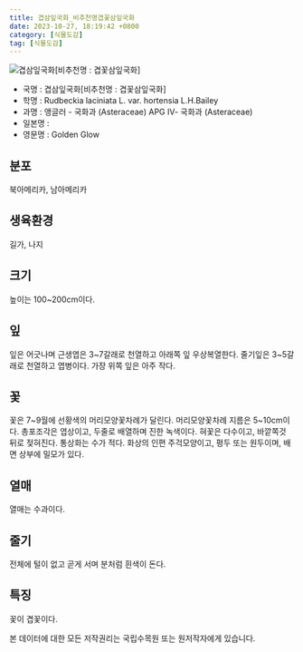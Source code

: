 ```yaml
---
title: 겹삼잎국화_비추천명겹꽃삼잎국화
date: 2023-10-27, 18:19:42 +0800
category: [식물도감]
tag: [식물도감]
---
```




![겹삼잎국화[비추천명 : 겹꽃삼잎국화]](http://www.nature.go.kr/fileUpload/plants/basic/Compositae/Rudbeckia/35702/1_th2.jpg)
- 국명 : 겹삼잎국화[비추천명 : 겹꽃삼잎국화]
- 학명 : Rudbeckia laciniata L. var. hortensia L.H.Bailey
- 과명 : 앵글러 - 국화과 (Asteraceae) APG Ⅳ- 국화과 (Asteraceae)
- 일본명 : 
- 영문명 : Golden Glow


## 분포
북아메리카, 남아메리카 
## 생육환경
길가, 나지
## 크기
높이는 100~200cm이다.
## 잎
잎은 어긋나며 근생엽은 3~7갈래로 천열하고 아래쪽 잎 우상복열한다. 줄기잎은 3~5갈래로 천열하고 엽병이다. 가장 위쪽 잎은 아주 작다.
## 꽃
꽃은 7~9월에 선황색의 머리모양꽃차례가 달린다. 머리모양꽃차례 지름은 5~10cm이다. 총포조각은 엽상이고, 두줄로 배열하며 진한 녹색이다. 혀꽃은 다수이고, 바깥쪽것 뒤로 젖혀진다. 통상화는 수가 적다. 화상의 인편 주걱모양이고, 평두 또는 원두이며, 배면 상부에 밀모가 있다. 
## 열매
열매는 수과이다.
## 줄기
전체에 털이 없고 곧게 서며 분처럼 흰색이 돈다.
## 특징
꽃이 겹꽃이다.






본 데이터에 대한 모든 저작권리는 국립수목원 또는 원저작자에게 있습니다.
